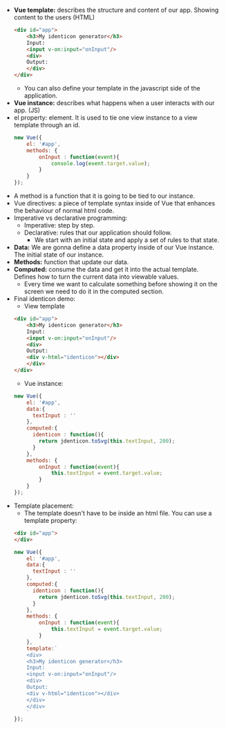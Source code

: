 - **Vue template:** describes the structure and content of our app. Showing content to the users (HTML)
    ```html
    <div id="app">
        <h3>My identicon generator</h3>
        Input:
        <input v-on:input="onInput"/>
        <div>
        Output:
        </div>
    </div>
    ```
    - You can also define your template in the javascript side of the application.
- **Vue instance:** describes what happens when a user interacts with our app. (JS)
- el property: element. It is used to tie one view instance to a view template through an id.
    ```js
    new Vue({
        el: '#app',
        methods: {
            onInput : function(event){
                console.log(event.target.value);
            }
        }
    });
    ```
- A method is a function that it is going to be tied to our instance. 
- Vue directives: a piece of template syntax inside of Vue that enhances the behaviour of normal html code.
- Imperative vs declarative programming:
    - Imperative: step by step. 
    - Declarative: rules that our application should follow. 
        - We start with an initial state and apply a set of rules to that state. 
- **Data:** We are gonna define a data property inside of our Vue instance. The initial state of our instance.
- **Methods:** function that update our data.
- **Computed:** consume the data and get it into the actual template. Defines how to turn the current data into viewable values.
    - Every time we want to calculate something before showing it on the screen we need to do it in the computed section. 
- Final identicon demo:
    - View template
    ```html
    <div id="app">
        <h3>My identicon generator</h3>
        Input:
        <input v-on:input="onInput"/>
        <div>
        Output:
        <div v-html="identicon"></div>
        </div>
    </div>
    ```
    - Vue instance:
    ```js
    new Vue({
        el: '#app',
        data:{
          textInput : ''
        },
        computed:{
          identicon : function(){
            return jdenticon.toSvg(this.textInput, 200);
          }
        },
        methods: {
            onInput : function(event){
                this.textInput = event.target.value;
            }
        }
    });
    ```
- Template placement:
    - The template doesn't have to be inside an html file. You can use a template property:
    ```html
    <div id="app">
    </div>
    ```
    ```js
    new Vue({
        el: '#app',
        data:{
          textInput : ''
        },
        computed:{
          identicon : function(){
            return jdenticon.toSvg(this.textInput, 200);
          }
        },
        methods: {
            onInput : function(event){
                this.textInput = event.target.value;
            }
        },
        template:`
        <div>
        <h3>My identicon generator</h3>
        Input:
        <input v-on:input="onInput"/>
        <div>
        Output:
        <div v-html="identicon"></div>
        </div>
        </div>
        `
    });
    ```